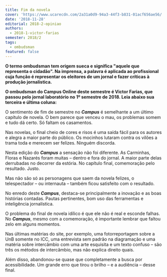 ```yaml
---
title: Fim da novela
cover: 'https://www.ucarecdn.com/2a31a0d9-94a3-44f3-b831-01acf656ae56/'
date: '2018-11-28'
editorial: 2018-2-opiniao
authors:
  - 2018-1-victor-farias
semester: 2018/2
tags:
  - ombudsman
featured: false
---
```

**O termo ombudsman tem origem sueca e significa "aquele que representa o cidadão". Na imprensa, a palavra é aplicada ao profissional cuja função é representar os eleitores de um jornal e fazer críticas à produção jornalística.**

**O ombudsman do Campus Online deste semestre é Victor Farias, que passou pelo jornal laboratório no 1º semestre de 2018. Leia abaixo sua terceira e última coluna:**

O sentimento de fim de semestre no **_Campus_** é semelhante a um último capítulo de novela. O bem parece que venceu o mau, os problemas somem e tudo dá certo. Só faltam os casamentos.

Nas novelas, o final cheio de cores e risos é uma saída fácil para os autores e alegra a maior parte do público. Os mocinhos lutaram contra os vilões a trama toda e merecem ser felizes. Ninguém discorda.

Nesta edição do **_Campus_** a sensação não foi diferente. As Carminhas, Floras e Nazarés foram muitas – dentro e fora do jornal. A maior parte delas derrubadas no decorrer da estória. No capítulo final, comemoração pelo resultado. Justo.

Mas não são só as personagens que saem da novela felizes, o telespectador – ou internauta – também ficou satisfeito com o resultado.

No enredo deste **_Campus_**, destaca-se principalmente a inovação e as boas histórias contadas. Pautas pertinentes, bom uso das ferramentas e inteligência jornalística.

O problema do final de novela idílico é que ele não é real e esconde falhas. No _**Campus**_, mesmo com a comemoração, é importante lembrar que faltou zelo em alguns momentos.

Nas últimas matérias do site, por exemplo, uma fotorreportagem sobre a UnB somente no ICC, uma entrevista sem padrão na diagramação e uma matéria sobre intercâmbio com uma arte esquisita e um texto confuso – são três os métodos de intercâmbio, mas não explica direito quais.

Além disso, abandonou-se quase que completamente a busca por acessibilidade. Um grande erro que tirou o brilho – e a audiência – desse final.
